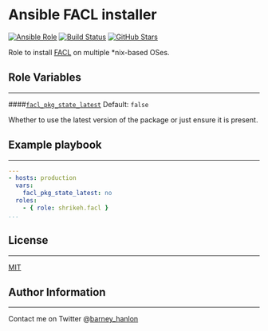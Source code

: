# Ansible FACL installer
[![Ansible Role](https://img.shields.io/ansible/role/3973.svg)](https://galaxy.ansible.com/detail#/role/3973)
[![Build Status](https://travis-ci.org/shrikeh/ansible-facl.svg)](https://travis-ci.org/shrikeh/ansible-facl)
[![GitHub Stars](https://img.shields.io/github/stars/shrikeh/ansible-facl.svg)][github]

Role to install [FACL][facl] on multiple *nix-based OSes.

## Role Variables
---

####[`facl_pkg_state_latest`][facl_pkg_state_latest]
Default: `false`

Whether to use the latest version of the package or just ensure it is present.


## Example playbook
---

```YAML
---
- hosts: production
  vars:
    facl_pkg_state_latest: no
  roles:
    - { role: shrikeh.facl }
...
```

## License
-------

[MIT][licence]

## Author Information
------------------
Contact me on Twitter @[barney_hanlon][twitter]

[facl]: https://help.ubuntu.com/community/FilePermissionsACLs
[facl_pkg_state_latest]: https://github.com/shrikeh/ansible-facl/blob/master/defaults/main.yml#L3
[licence]: https://raw.githubusercontent.com/shrikeh/ansible-jumpcloud/master/LICENSE
[twitter]: https://twitter.com/barney_hanlon "Link to my Twitter page"
[github]: https://github.com/shrikeh/ansible-curl "facl role on Github"

